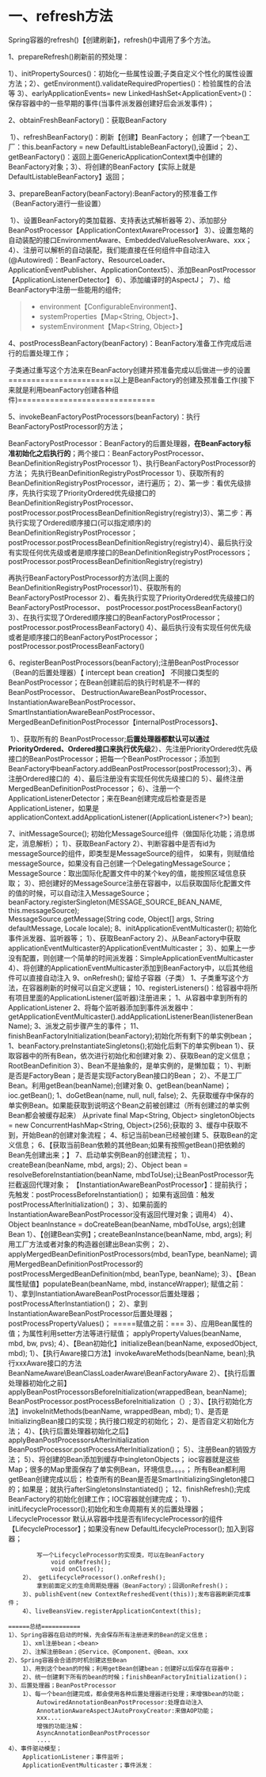 # 一、refresh方法

Spring容器的refresh()【创建刷新】，refresh()中调用了多个方法。

1、prepareRefresh()刷新前的预处理：

​	1）、initPropertySources()：初始化一些属性设置;子类自定义个性化的属性设置方法；
​	2）、getEnvironment().validateRequiredProperties()：检验属性的合法等
​	3）、earlyApplicationEvents= new LinkedHashSet\<ApplicationEvent>()：保存容器中的一些早期的事件(当事件派发器创建好后会派发事件)；

2、obtainFreshBeanFactory()：获取BeanFactory

​	1）、refreshBeanFactory()：刷新【创建】BeanFactory；
​			创建了一个bean工厂：this.beanFactory = new DefaultListableBeanFactory(),设置id；
​	2）、getBeanFactory()：返回上面GenericApplicationContext类中创建的BeanFactory对象；
​	3）、将创建的BeanFactory【实际上就是DefaultListableBeanFactory】返回；

3、prepareBeanFactory(beanFactory):BeanFactory的预准备工作（BeanFactory进行一些设置）

​	1）、设置BeanFactory的类加载器、支持表达式解析器等
​	2）、添加部分BeanPostProcessor【ApplicationContextAwareProcessor】
​	3）、设置忽略的自动装配的接口EnvironmentAware、EmbeddedValueResolverAware、xxx；
​	4）、注册可以解析的自动装配，我们能直接在任何组件中自动注入(@Autowired)：
​			BeanFactory、ResourceLoader、ApplicationEventPublisher、ApplicationContext
​	5）、添加BeanPostProcessor【ApplicationListenerDetector】
​	6）、添加编译时的AspectJ；
​	7）、给BeanFactory中注册一些能用的组件;

> - environment【ConfigurableEnvironment】、		
> - systemProperties【Map<String, Object>】、
> - systemEnvironment【Map<String, Object>】

4、postProcessBeanFactory(beanFactory)：BeanFactory准备工作完成后进行的后置处理工作；

​	子类通过重写这个方法来在BeanFactory创建并预准备完成以后做进一步的设置
=======================以上是BeanFactory的创建及预准备工作(接下来就是利用beanFactory创建各种组件)==============================

5、invokeBeanFactoryPostProcessors(beanFactory)：执行BeanFactoryPostProcessor的方法；

​	BeanFactoryPostProcessor：BeanFactory的后置处理器，**在BeanFactory标准初始化之后执行的**；
​	两个接口：BeanFactoryPostProcessor、BeanDefinitionRegistryPostProcessor
​	1）、执行BeanFactoryPostProcessor的方法；
​		先执行BeanDefinitionRegistryPostProcessor
​		1）、获取所有的BeanDefinitionRegistryPostProcessor，进行遍历；
​		2）、第一步：看优先级排序，先执行实现了PriorityOrdered优先级接口的BeanDefinitionRegistryPostProcessor、postProcessor.postProcessBeanDefinitionRegistry(registry)
​		3）、第二步：再执行实现了Ordered顺序接口(可以指定顺序)的BeanDefinitionRegistryPostProcessor；postProcessor.postProcessBeanDefinitionRegistry(registry)
​		4）、最后执行没有实现任何优先级或者是顺序接口的BeanDefinitionRegistryPostProcessors；
​			postProcessor.postProcessBeanDefinitionRegistry(registry)		

​      	再执行BeanFactoryPostProcessor的方法(同上面的BeanDefinitionRegistryPostProcessor)
​	        1）、获取所有的BeanFactoryPostProcessor
​		2）、看先执行实现了PriorityOrdered优先级接口的BeanFactoryPostProcessor、
postProcessor.postProcessBeanFactory()
​		3）、在执行实现了Ordered顺序接口的BeanFactoryPostProcessor；
​		postProcessor.postProcessBeanFactory()
​		4）、最后执行没有实现任何优先级或者是顺序接口的BeanFactoryPostProcessor；
​		postProcessor.postProcessBeanFactory()

6、registerBeanPostProcessors(beanFactory);注册BeanPostProcessor（Bean的后置处理器）【 intercept bean creation】
		不同接口类型的BeanPostProcessor；在Bean创建前后的执行时机是不一样的
		BeanPostProcessor、
		DestructionAwareBeanPostProcessor、
		InstantiationAwareBeanPostProcessor、
		SmartInstantiationAwareBeanPostProcessor、
		MergedBeanDefinitionPostProcessor【internalPostProcessors】、
		

​	1）、获取所有的 BeanPostProcessor;**后置处理器都默认可以通过PriorityOrdered、Ordered接口来执行优先级**
​	2）、先注册PriorityOrdered优先级接口的BeanPostProcessor；把每一个BeanPostProcessor；添加到BeanFactory中beanFactory.addBeanPostProcessor(postProcessor);
​	3）、再注册Ordered接口的
​	4）、最后注册没有实现任何优先级接口的
​	5）、最终注册MergedBeanDefinitionPostProcessor；
​	6）、注册一个ApplicationListenerDetector；来在Bean创建完成后检查是否是ApplicationListener，如果是
​		applicationContext.addApplicationListener((ApplicationListener<?>) bean);

7、initMessageSource();	初始化MessageSource组件（做国际化功能；消息绑定，消息解析）；
		1）、获取BeanFactory
		2）、判断容器中是否有id为messageSource的组件，即类型是MessageSource的组件，
			如果有，则赋值给messageSource，如果没有自己创建一个DelegatingMessageSource；
			MessageSource：取出国际化配置文件中的某个key的值，能按照区域信息获取；
		3）、把创建好的MessageSource注册在容器中，以后获取国际化配置文件的值的时候，可以自动注入MessageSource；
			beanFactory.registerSingleton(MESSAGE_SOURCE_BEAN_NAME, this.messageSource);	
			MessageSource.getMessage(String code, Object[] args, String defaultMessage, Locale locale);
8、initApplicationEventMulticaster();	初始化事件派发器、监听器等；
		1）、获取BeanFactory
		2）、从BeanFactory中获取applicationEventMulticaster的ApplicationEventMulticaster；
		3）、如果上一步没有配置，则创建一个简单的时间派发器：SimpleApplicationEventMulticaster
		4）、将创建的ApplicationEventMulticaster添加到BeanFactory中，以后其他组件可以直接自动注入
9、onRefresh();	留给子容器（子类）
		1、子类重写这个方法，在容器刷新的时候可以自定义逻辑；
10、registerListeners()：给容器中将所有项目里面的ApplicationListener(监听器)注册进来；
		1、从容器中拿到所有的ApplicationListener
		2、将每个监听器添加到事件派发器中：
			getApplicationEventMulticaster().addApplicationListenerBean(listenerBeanName);
		3、派发之前步骤产生的事件；
11、finishBeanFactoryInitialization(beanFactory);初始化所有剩下的单实例bean；
	1、beanFactory.preInstantiateSingletons();初始化后剩下的单实例bean
		1）、获取容器中的所有Bean，依次进行初始化和创建对象
		2）、获取Bean的定义信息；RootBeanDefinition
		3）、Bean不是抽象的，是单实例的，是懒加载；
			1）、判断是否是FactoryBean；是否是实现FactoryBean接口的Bean；
			2）、不是工厂Bean。利用getBean(beanName);创建对象
				0、getBean(beanName)； ioc.getBean();
				1、doGetBean(name, null, null, false);
				2、先获取缓存中保存的单实例Bean。如果能获取到说明这个Bean之前被创建过（所有创建过的单实例Bean都会被缓存起来）
					从private final Map<String, Object> singletonObjects = new ConcurrentHashMap<String, Object>(256);获取的
				3、缓存中获取不到，开始Bean的创建对象流程；
				4、标记当前bean已经被创建
				5、获取Bean的定义信息；
				6、【获取当前Bean依赖的其他Bean;如果有按照getBean()把依赖的Bean先创建出来；】
				7、启动单实例Bean的创建流程；
					1）、createBean(beanName, mbd, args);
					2）、Object bean = resolveBeforeInstantiation(beanName, mbdToUse);让BeanPostProcessor先拦截返回代理对象；
						【InstantiationAwareBeanPostProcessor】：提前执行；
						先触发：postProcessBeforeInstantiation()；
						如果有返回值：触发postProcessAfterInitialization()；
					3）、如果前面的InstantiationAwareBeanPostProcessor没有返回代理对象；调用4）
					4）、Object beanInstance = doCreateBean(beanName, mbdToUse, args);创建Bean
						 1）、【创建Bean实例】；createBeanInstance(beanName, mbd, args);
						 	利用工厂方法或者对象的构造器创建出Bean实例；
						 2）、applyMergedBeanDefinitionPostProcessors(mbd, beanType, beanName);
						 	调用MergedBeanDefinitionPostProcessor的postProcessMergedBeanDefinition(mbd, beanType, beanName);
						 3）、【Bean属性赋值】populateBean(beanName, mbd, instanceWrapper);
						 	赋值之前：
						 	1）、拿到InstantiationAwareBeanPostProcessor后置处理器；
						 		postProcessAfterInstantiation()；
						 	2）、拿到InstantiationAwareBeanPostProcessor后置处理器；
						 		postProcessPropertyValues()；
						 	=====赋值之前：===
						 	3）、应用Bean属性的值；为属性利用setter方法等进行赋值；
						 		applyPropertyValues(beanName, mbd, bw, pvs);
						 4）、【Bean初始化】initializeBean(beanName, exposedObject, mbd);
						 	1）、【执行Aware接口方法】invokeAwareMethods(beanName, bean);执行xxxAware接口的方法
						 		BeanNameAware\BeanClassLoaderAware\BeanFactoryAware
						 	2）、【执行后置处理器初始化之前】applyBeanPostProcessorsBeforeInitialization(wrappedBean, beanName);
						 		BeanPostProcessor.postProcessBeforeInitialization（）;
						 	3）、【执行初始化方法】invokeInitMethods(beanName, wrappedBean, mbd);
						 		1）、是否是InitializingBean接口的实现；执行接口规定的初始化；
						 		2）、是否自定义初始化方法；
						 	4）、【执行后置处理器初始化之后】applyBeanPostProcessorsAfterInitialization
						 		BeanPostProcessor.postProcessAfterInitialization()；
						 5）、注册Bean的销毁方法；
					5）、将创建的Bean添加到缓存中singletonObjects；
				ioc容器就是这些Map；很多的Map里面保存了单实例Bean，环境信息。。。。；
		所有Bean都利用getBean创建完成以后；
			检查所有的Bean是否是SmartInitializingSingleton接口的；如果是；就执行afterSingletonsInstantiated()；
12、finishRefresh();完成BeanFactory的初始化创建工作；IOC容器就创建完成；
		1）、initLifecycleProcessor();初始化和生命周期有关的后置处理器；LifecycleProcessor
			默认从容器中找是否有lifecycleProcessor的组件【LifecycleProcessor】；如果没有new DefaultLifecycleProcessor();
			加入到容器；
			
			写一个LifecycleProcessor的实现类，可以在BeanFactory
				void onRefresh();
				void onClose();	
		2）、	getLifecycleProcessor().onRefresh();
			拿到前面定义的生命周期处理器（BeanFactory）；回调onRefresh()；
		3）、publishEvent(new ContextRefreshedEvent(this));发布容器刷新完成事件；
		4）、liveBeansView.registerApplicationContext(this);
	
	======总结===========
	1）、Spring容器在启动的时候，先会保存所有注册进来的Bean的定义信息；
		1）、xml注册bean；<bean>
		2）、注解注册Bean；@Service、@Component、@Bean、xxx
	2）、Spring容器会合适的时机创建这些Bean
		1）、用到这个bean的时候；利用getBean创建bean；创建好以后保存在容器中；
		2）、统一创建剩下所有的bean的时候；finishBeanFactoryInitialization()；
	3）、后置处理器；BeanPostProcessor
		1）、每一个bean创建完成，都会使用各种后置处理器进行处理；来增强bean的功能；
			AutowiredAnnotationBeanPostProcessor:处理自动注入
			AnnotationAwareAspectJAutoProxyCreator:来做AOP功能；
			xxx....
			增强的功能注解：
			AsyncAnnotationBeanPostProcessor
			....
	4）、事件驱动模型；
		ApplicationListener；事件监听；
		ApplicationEventMulticaster；事件派发：


​			
​					
​						 		
​						 	
​					
​								
​							
​							
​							
​						
​						
​						
​							
​						
​						
​					
​				
​				
​				
​			


​	
​	